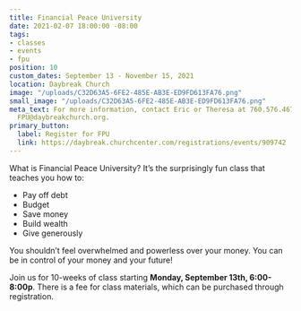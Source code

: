 ```yaml
---
title: Financial Peace University
date: 2021-02-07 18:00:00 -08:00
tags:
- classes
- events
- fpu
position: 10
custom_dates: September 13 - November 15, 2021
location: Daybreak Church
image: "/uploads/C32D63A5-6FE2-485E-AB3E-ED9FD613FA76.png"
small_image: "/uploads/C32D63A5-6FE2-485E-AB3E-ED9FD613FA76.png"
meta_text: For more information, contact Eric or Theresa at 760.576.4673 or email
  FPU@daybreakchurch.org.
primary_button:
  label: Register for FPU
  link: https://daybreak.churchcenter.com/registrations/events/909742
---
```


What is Financial Peace University?
It’s the surprisingly fun class that teaches you how to:

* Pay off debt
* Budget
* Save money
* Build wealth
* Give generously

You shouldn’t feel overwhelmed and powerless over your money. You can be in control of your money and your future!

Join us for 10-weeks of class starting **Monday, September 13th, 6:00-8:00p**. There is a fee for class materials, which can be purchased through registration.

